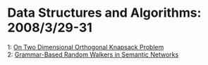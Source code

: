 # Data Structures and Algorithms: 2008/3/29-31  
1: [On Two Dimensional Orthogonal Knapsack Problem](https://doi.org/10.48550/arXiv.0803.4260)  
2: [Grammar-Based Random Walkers in Semantic Networks](https://doi.org/10.48550/arXiv.0803.4355)  